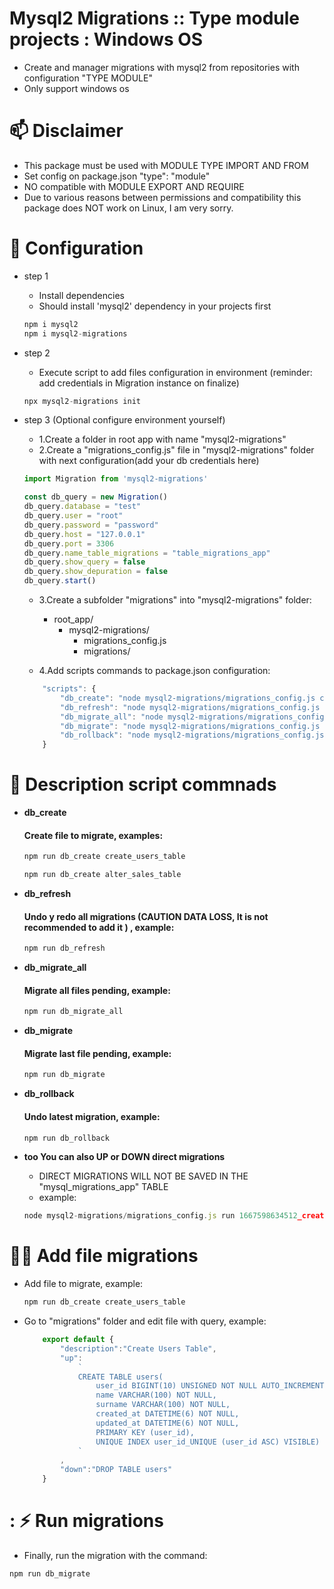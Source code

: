 #  Mysql2 Migrations :: Type module projects : Windows OS
    
- Create and manager migrations with mysql2 from repositories with configuration "TYPE MODULE"
- Only support windows os

# 📫 Disclaimer

- This package must be used with MODULE TYPE IMPORT AND FROM
- Set config on package.json "type": "module"
- NO compatible with MODULE EXPORT AND REQUIRE
- Due to various reasons between permissions and compatibility this package does NOT work on Linux, I am very sorry.

# 🧠 Configuration

- step 1

    - Install dependencies
    - Should install 'mysql2' dependency in your projects first

    ```javascript
    npm i mysql2
    npm i mysql2-migrations
    ```

- step 2

    - Execute script to add files configuration in environment (reminder: add credentials in Migration instance on finalize)
    
    ```javascript
    npx mysql2-migrations init
    ```
- step 3 (Optional configure environment yourself)
    
    - 1.Create a folder in root app with name "mysql2-migrations"
    - 2.Create a "migrations_config.js" file in "mysql2-migrations" folder with next configuration(add your db credentials here)

    ```javascript
    import Migration from 'mysql2-migrations'
    
    const db_query = new Migration()
    db_query.database = "test"
    db_query.user = "root"
    db_query.password = "password"
    db_query.host = "127.0.0.1"
    db_query.port = 3306
    db_query.name_table_migrations = "table_migrations_app"
    db_query.show_query = false
    db_query.show_depuration = false
    db_query.start()
    ```

    - 3.Create a subfolder "migrations" into "mysql2-migrations" folder:

        - root_app/
            - mysql2-migrations/
                - migrations_config.js
                - migrations/

    - 4.Add scripts commands to package.json configuration:

    ```javascript
        "scripts": {
            "db_create": "node mysql2-migrations/migrations_config.js create",           
            "db_refresh": "node mysql2-migrations/migrations_config.js refresh",                
            "db_migrate_all": "node mysql2-migrations/migrations_config.js migrate",   
            "db_migrate": "node mysql2-migrations/migrations_config.js up",                   
            "db_rollback": "node mysql2-migrations/migrations_config.js down",                   
        }
    ```

# 👋 Description script commnads
    
- **db_create**       
    #### Create file to migrate, examples: 
    ```javascript
    npm run db_create create_users_table
    ```
    ```javascript
    npm run db_create alter_sales_table
    ```
- **db_refresh**
    #### Undo y redo all migrations (CAUTION DATA LOSS, It is not recommended to add it ) , example: 
    ```javascript
    npm run db_refresh
    ```
- **db_migrate_all**  
    #### Migrate all files pending, example: 
    ```javascript    
    npm run db_migrate_all
    ```

- **db_migrate**
    #### Migrate last file pending, example: 
    ```javascript 
    npm run db_migrate
    ```

- **db_rollback**
    #### Undo latest migration,     example: 
    ```javascript     
    npm run db_rollback
    ```

- **too You can also UP or DOWN direct migrations**
    - DIRECT MIGRATIONS WILL NOT BE SAVED IN THE "mysql_migrations_app" TABLE
    - example:

    ```javascript
    node mysql2-migrations/migrations_config.js run 1667598634512_create_users_table.js up
    ```

# 👩‍💻 Add file migrations 

- Add file to migrate, example:

    ```javascript
    npm run db_create create_users_table 
    ```
 - Go to "migrations" folder and edit file with query, example:
    
    ```javascript
        export default {
            "description":"Create Users Table",
            "up":
                `
                CREATE TABLE users(
                    user_id BIGINT(10) UNSIGNED NOT NULL AUTO_INCREMENT,
                    name VARCHAR(100) NOT NULL,
                    surname VARCHAR(100) NOT NULL,
                    created_at DATETIME(6) NOT NULL,
                    updated_at DATETIME(6) NOT NULL,
                    PRIMARY KEY (user_id),
                    UNIQUE INDEX user_id_UNIQUE (user_id ASC) VISIBLE)
                `
            ,
            "down":"DROP TABLE users"
        }
    ```

# :	⚡️ Run migrations

- Finally, run the migration with the command:

```javascript
npm run db_migrate
```